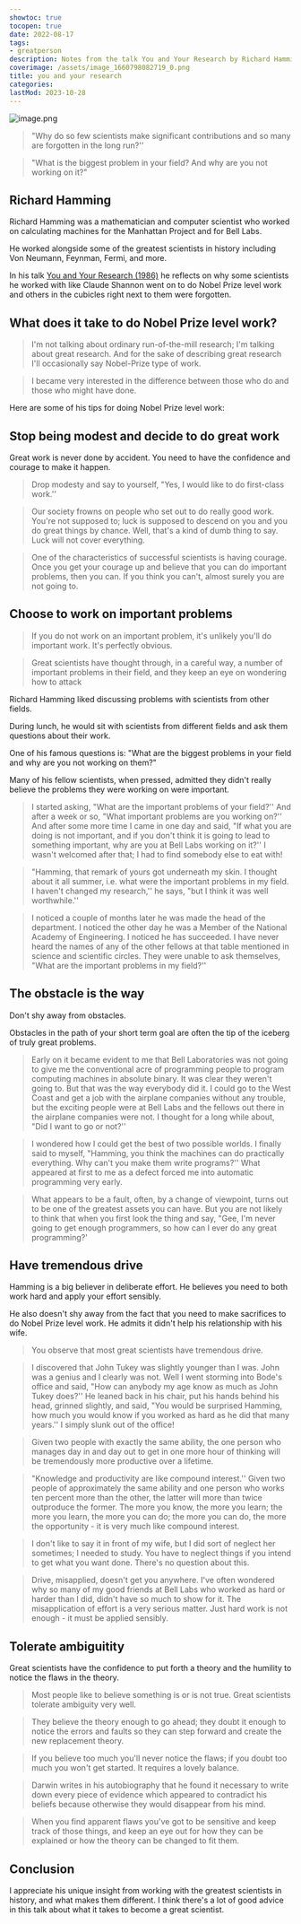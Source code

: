 ```yaml
---
showtoc: true
tocopen: true
date: 2022-08-17
tags:
- greatperson
description: Notes from the talk You and Your Research by Richard Hamming, about how to do Nobel Prize level work.
coverimage: /assets/image_1660798082719_0.png
title: you and your research
categories:
lastMod: 2023-10-28
---
```

![image.png](/assets/image_1660798082719_0.png)

> "Why do so few scientists make significant contributions and so many are forgotten in the long run?''

> "What is the biggest problem in your field? And why are you not working on it?"

## Richard Hamming


Richard Hamming was a mathematician and computer scientist who worked on calculating machines for the Manhattan Project and for Bell Labs.

He worked alongside some of the greatest scientists in history including Von Neumann, Feynman, Fermi, and more.

In his talk [You and Your Research (1986)](https://www.cs.virginia.edu/~robins/YouAndYourResearch.html) he reflects on why some scientists he worked with like Claude Shannon went on to do Nobel Prize level work and others in the cubicles right next to them were forgotten.

## What does it take to do Nobel Prize level work?


> I'm not talking about ordinary run-of-the-mill research; I'm talking about great research. And for the sake of describing great research I'll occasionally say Nobel-Prize type of work.

> I became very interested in the difference between those who do and those who might have done.

Here are some of his tips for doing Nobel Prize level work:

## Stop being modest and decide to do great work


Great work is never done by accident. You need to have the confidence and courage to make it happen.

> Drop modesty and say to yourself, "Yes, I would like to do first-class work.''

> Our society frowns on people who set out to do really good work. You're not supposed to; luck is supposed to descend on you and you do great things by chance. Well, that's a kind of dumb thing to say. Luck will not cover everything.

> One of the characteristics of successful scientists is having courage. Once you get your courage up and believe that you can do important problems, then you can. If you think you can't, almost surely you are not going to.

## Choose to work on important problems


> If you do not work on an important problem, it's unlikely you'll do important work. It's perfectly obvious.

> Great scientists have thought through, in a careful way, a number of important problems in their field, and they keep an eye on wondering how to attack

Richard Hamming liked discussing problems with scientists from other fields.

During lunch, he would sit with scientists from different fields and ask them questions about their work.

One of his famous questions is: "What are the biggest problems in your field and why are you not working on them?"

Many of his fellow scientists, when pressed, admitted they didn't really believe the problems they were working on were important.

> I started asking, "What are the important problems of your field?'' And after a week or so, "What important problems are you working on?'' And after some more time I came in one day and said, "If what you are doing is not important, and if you don't think it is going to lead to something important, why are you at Bell Labs working on it?'' I wasn't welcomed after that; I had to find somebody else to eat with!

> "Hamming, that remark of yours got underneath my skin. I thought about it all summer, i.e. what were the important problems in my field. I haven't changed my research,'' he says, "but I think it was well worthwhile.''

> I noticed a couple of months later he was made the head of the department. I noticed the other day he was a Member of the National Academy of Engineering. I noticed he has succeeded. I have never heard the names of any of the other fellows at that table mentioned in science and scientific circles. They were unable to ask themselves, "What are the important problems in my field?''

## The obstacle is the way


Don't shy away from obstacles.

Obstacles in the path of your short term goal are often the tip of the iceberg of truly great problems.

> Early on it became evident to me that Bell Laboratories was not going to give me the conventional acre of programming people to program computing machines in absolute binary. It was clear they weren't going to. But that was the way everybody did it. I could go to the West Coast and get a job with the airplane companies without any trouble, but the exciting people were at Bell Labs and the fellows out there in the airplane companies were not. I thought for a long while about, "Did I want to go or not?''

> I wondered how I could get the best of two possible worlds. I finally said to myself, "Hamming, you think the machines can do practically everything. Why can't you make them write programs?'' What appeared at first to me as a defect forced me into automatic programming very early.

> What appears to be a fault, often, by a change of viewpoint, turns out to be one of the greatest assets you can have. But you are not likely to think that when you first look the thing and say, "Gee, I'm never going to get enough programmers, so how can I ever do any great programming?'

## Have tremendous drive


Hamming is a big believer in deliberate effort. He believes you need to both work hard and apply your effort sensibly.

He also doesn't shy away from the fact that you need to make sacrifices to do Nobel Prize level work. He admits it didn't help his relationship with his wife.

> You observe that most great scientists have tremendous drive.

> I discovered that John Tukey was slightly younger than I was. John was a genius and I clearly was not. Well I went storming into Bode's office and said, "How can anybody my age know as much as John Tukey does?'' He leaned back in his chair, put his hands behind his head, grinned slightly, and said, "You would be surprised Hamming, how much you would know if you worked as hard as he did that many years.'' I simply slunk out of the office!

> Given two people with exactly the same ability, the one person who manages day in and day out to get in one more hour of thinking will be tremendously more productive over a lifetime.

> "Knowledge and productivity are like compound interest.'' Given two people of approximately the same ability and one person who works ten percent more than the other, the latter will more than twice outproduce the former. The more you know, the more you learn; the more you learn, the more you can do; the more you can do, the more the opportunity - it is very much like compound interest.

> I don't like to say it in front of my wife, but I did sort of neglect her sometimes; I needed to study. You have to neglect things if you intend to get what you want done. There's no question about this.

> Drive, misapplied, doesn't get you anywhere. I've often wondered why so many of my good friends at Bell Labs who worked as hard or harder than I did, didn't have so much to show for it. The misapplication of effort is a very serious matter. Just hard work is not enough - it must be applied sensibly.

## Tolerate ambiguitity


Great scientists have the confidence to put forth a theory and the humility to notice the flaws in the theory.

> Most people like to believe something is or is not true. Great scientists tolerate ambiguity very well.

> They believe the theory enough to go ahead; they doubt it enough to notice the errors and faults so they can step forward and create the new replacement theory.

> If you believe too much you'll never notice the flaws; if you doubt too much you won't get started. It requires a lovely balance.

> Darwin writes in his autobiography that he found it necessary to write down every piece of evidence which appeared to contradict his beliefs because otherwise they would disappear from his mind.

> When you find apparent flaws you've got to be sensitive and keep track of those things, and keep an eye out for how they can be explained or how the theory can be changed to fit them.

## Conclusion


I appreciate his unique insight from working with the greatest scientists in history, and what makes them different. I think there's a lot of good advice in this talk about what it takes to become a great scientist.
